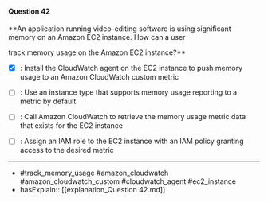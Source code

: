 #### Question  42

**An application running video-editing software is using significant memory on an Amazon EC2 instance. How can a user

track memory usage on the Amazon EC2 instance?**

- [x] :  Install the CloudWatch agent on the EC2 instance to push memory usage to an Amazon CloudWatch custom metric

- [ ] :  Use an instance type that supports memory usage reporting to a metric by default

- [ ] :  Call Amazon CloudWatch to retrieve the memory usage metric data that exists for the EC2 instance

- [ ] :  Assign an IAM role to the EC2 instance with an IAM policy granting access to the desired metric

----

- #track_memory_usage #amazon_cloudwatch #amazon_cloudwatch_custom #cloudwatch_agent #ec2_instance
- hasExplain:: [[explanation_Question  42.md]]

